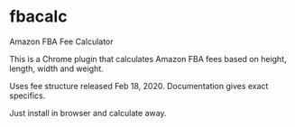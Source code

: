 # fbacalc
Amazon FBA Fee Calculator

This is a Chrome plugin that calculates Amazon FBA fees based on height, length, width and weight. 

Uses fee structure released Feb 18, 2020. Documentation gives exact specifics.

Just install in browser and calculate away.
